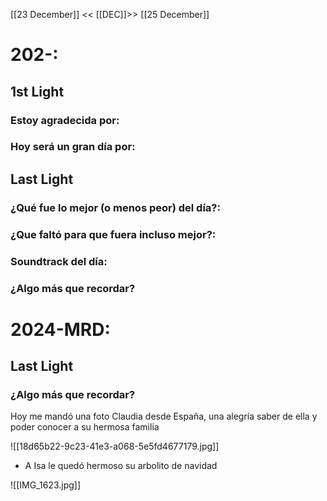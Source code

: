 [[23 December]] << [[DEC]]>> [[25 December]]
# 202-:

## 1st Light

### Estoy agradecida por:


### Hoy será un gran día por:


## Last Light

### ¿Qué fue lo mejor (o menos peor) del día?:


### ¿Que faltó para que fuera incluso mejor?:


### Soundtrack del día:


### ¿Algo más que recordar?



# 2024-MRD:
## Last Light
### ¿Algo más que recordar?
Hoy me mandó una foto Claudia desde España, una alegría saber de ella y poder conocer a su hermosa familia 

![[18d65b22-9c23-41e3-a068-5e5fd4677179.jpg]]

- A Isa le quedó hermoso su arbolito de navidad 

![[IMG_1623.jpg]]
